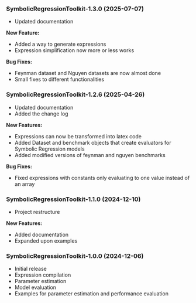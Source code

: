 ### SymbolicRegressionToolkit-1.3.0 (2025-07-07)

- Updated documentation

**New Feature:**
- Added a way to generate expressions
- Expression simplification now more or less works

**Bug Fixes:**
- Feynman dataset and Nguyen datasets are now almost done
- Small fixes to different functionalities


### SymbolicRegressionToolkit-1.2.6 (2025-04-26)

- Updated documentation
- Added the change log

**New Features:**

- Expressions can now be transformed into latex code
- Added Dataset and benchmark objects that create evaluators for Symbolic Regression models
- Added modified versions of feynman and nguyen benchmarks

**Bug Fixes:**

- Fixed expressions with constants only evaluating to one value instead of an array


### SymbolicRegressionToolkit-1.1.0 (2024-12-10)

- Project restructure

**New Features:**

- Added documentation
- Expanded upon examples

### SymbolicRegressionToolkit-1.0.0 (2024-12-06)

- Initial release
- Expression compilation
- Parameter estimation
- Model evaluation
- Examples for parameter estimation and performance evaluation